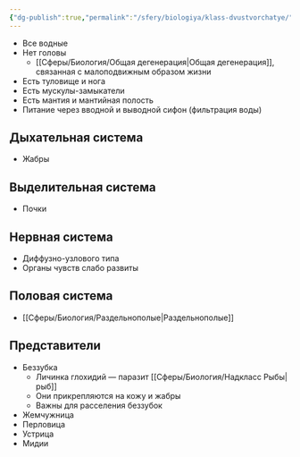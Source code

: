 ```yaml
---
{"dg-publish":true,"permalink":"/sfery/biologiya/klass-dvustvorchatye/","tags":["Зоология"]}
---
```


- Все водные
- Нет головы
	- [[Сферы/Биология/Общая дегенерация\|Общая дегенерация]], связанная с малоподвижным образом жизни
- Есть туловище и нога
- Есть мускулы-замыкатели
- Есть мантия и мантийная полость
- Питание через вводной и выводной сифон (фильтрация воды)
## Дыхательная система
- Жабры
## Выделительная система
- Почки
## Нервная система 
- Диффузно-узлового типа
- Органы чувств слабо развиты 
## Половая система
- [[Сферы/Биология/Раздельнополые\|Раздельнополые]] 
## Представители
- Беззубка
	- Личинка глохидий — паразит [[Сферы/Биология/Надкласс Рыбы\|рыб]]
	- Они прикрепляются на кожу и жабры
	- Важны для расселения беззубок
- Жемчужница
- Перловица
- Устрица
- Мидии